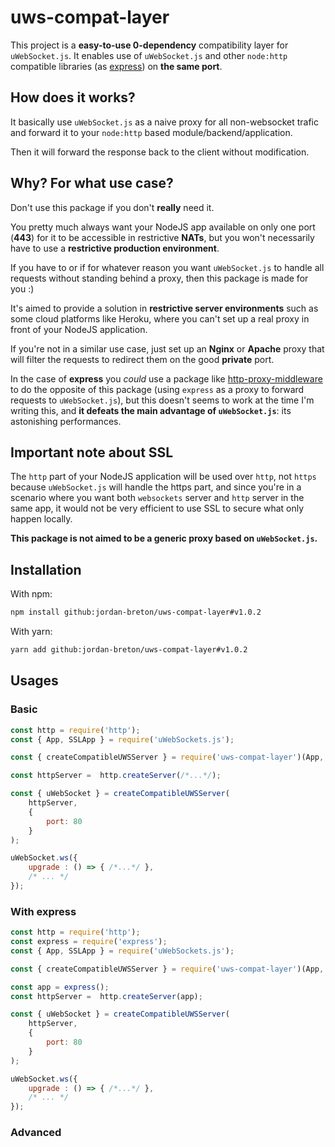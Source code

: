 # uws-compat-layer

This project is a **easy-to-use 0-dependency** compatibility layer for `uWebSocket.js`. It enables use of `uWebSocket.js` and other `node:http` 
compatible libraries (as [express](https://www.npmjs.com/package/express)) on **the same port**.

## How does it works?

It basically use `uWebSocket.js` as a naive proxy for all non-websocket trafic and forward it to your
`node:http` based module/backend/application.

Then it will forward the response back to the client without modification.

## Why? For what use case?

Don't use this package if you don't **really** need it. 

You pretty much always want your NodeJS app available on only one port (**443**) for it to be accessible in restrictive **NATs**,
but you won't necessarily have to use a **restrictive production environment**.

If you have to or if for whatever reason you want `uWebSocket.js` to handle all requests without standing behind a proxy,
then this package is made for you :) 

It's aimed to provide a solution in **restrictive server environments** such
as some cloud platforms like Heroku, where you can't set up a real proxy in front of your NodeJS application. 

If you're not in a similar use case, just set up an **Nginx** or **Apache** proxy that will filter the requests to redirect them on
the good **private** port.

In the case of **express** you _could_ use a package like [http-proxy-middleware](https://www.npmjs.com/package/http-proxy-middleware)
to do the opposite of this package (using `express` as a proxy to forward requests to `uWebSocket.js`), but this doesn't seems to work at the time
I'm writing this, and **it defeats the main advantage of `uWebSocket.js`**: its astonishing performances.

## Important note about SSL

The `http` part of your NodeJS application will be used over `http`, not `https` because `uWebSocket.js` will handle the https part, and since
you're in a scenario where you want both `websockets` server and `http` server in the same app, it would not be very efficient to use SSL to 
secure what only happen locally.

**This package is not aimed to be a generic proxy based on `uWebSocket.js`.**

## Installation

With npm:

```bash
npm install github:jordan-breton/uws-compat-layer#v1.0.2
```

With yarn:

```bash
yarn add github:jordan-breton/uws-compat-layer#v1.0.2
```

## Usages

### Basic

```js
const http = require('http');
const { App, SSLApp } = require('uWebSockets.js');

const { createCompatibleUWSServer } = require('uws-compat-layer')(App, SSLApp);

const httpServer =  http.createServer(/*...*/);

const { uWebSocket } = createCompatibleUWSServer(
    httpServer,
	{
        port: 80
    }
);

uWebSocket.ws({
    upgrade : () => { /*...*/ },
    /* ... */
});
```

### With express

```js
const http = require('http');
const express = require('express');
const { App, SSLApp } = require('uWebSockets.js');

const { createCompatibleUWSServer } = require('uws-compat-layer')(App, SSLApp);

const app = express();
const httpServer =  http.createServer(app);

const { uWebSocket } = createCompatibleUWSServer(
    httpServer,
	{
        port: 80
    }
);

uWebSocket.ws({
    upgrade : () => { /*...*/ },
    /* ... */
});
```

### Advanced

